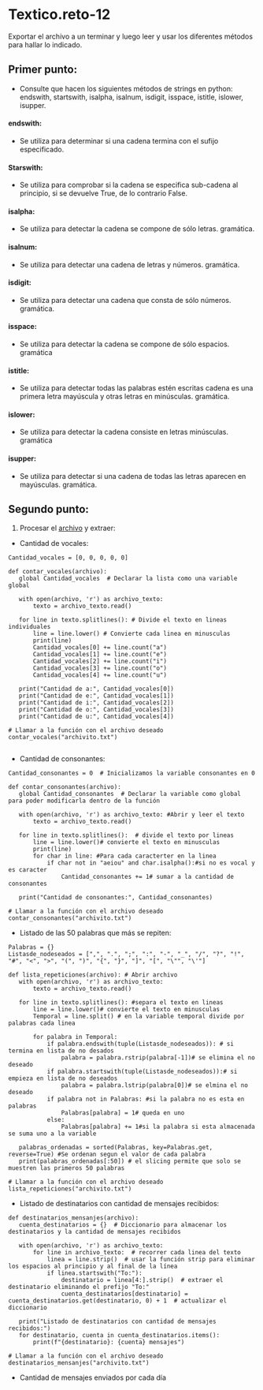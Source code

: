 # Textico.reto-12
Exportar el archivo a un terminar y luego leer y usar los diferentes métodos para hallar lo indicado.
## Primer punto:
- Consulte que hacen los siguientes métodos de strings en python: endswith, startswith, isalpha, isalnum, isdigit, isspace, istitle, islower, isupper.
#### endswith: ###
- Se utiliza para determinar si una cadena termina con el sufijo especificado.
#### Starswith: 
- Se utiliza para comprobar si la cadena se especifica sub-cadena al principio, si se devuelve True, de lo contrario False.
#### isalpha:
- Se utiliza para detectar la cadena se compone de sólo letras. gramática.
#### isalnum: 
- Se utiliza para detectar una cadena de letras y números. gramática.
#### isdigit: 
- Se utiliza para detectar una cadena que consta de sólo números. gramática.
#### isspace: 
- Se utiliza para detectar la cadena se compone de sólo espacios. gramática
#### istitle: 
- Se utiliza para detectar todas las palabras estén escritas cadena es una primera letra mayúscula y otras letras en minúsculas. gramática.
#### islower: 
- Se utiliza para detectar la cadena consiste en letras minúsculas. gramática
#### isupper: 
- Se utiliza para detectar si una cadena de todas las letras aparecen en mayúsculas. gramática.
## Segundo punto:
1. Procesar el <a href="https://drive.google.com/file/d/1lGmlAz157fIDp2zk95KInTSJguZusI91/view?usp=sharing">archivo</a> y extraer:
 - Cantidad de vocales:
 ```
Cantidad_vocales = [0, 0, 0, 0, 0]

def contar_vocales(archivo):
    global Cantidad_vocales  # Declarar la lista como una variable global

    with open(archivo, 'r') as archivo_texto:
        texto = archivo_texto.read()

    for line in texto.splitlines(): # Divide el texto en lineas individuales 
        line = line.lower() # Convierte cada linea en minusculas
        print(line) 
        Cantidad_vocales[0] += line.count("a")
        Cantidad_vocales[1] += line.count("e")
        Cantidad_vocales[2] += line.count("i")
        Cantidad_vocales[3] += line.count("o")
        Cantidad_vocales[4] += line.count("u")

    print("Cantidad de a:", Cantidad_vocales[0])
    print("Cantidad de e:", Cantidad_vocales[1])
    print("Cantidad de i:", Cantidad_vocales[2])
    print("Cantidad de o:", Cantidad_vocales[3])
    print("Cantidad de u:", Cantidad_vocales[4])

# Llamar a la función con el archivo deseado
contar_vocales("archivito.txt")


 ```
 - Cantidad de consonantes:
 ```
Cantidad_consonantes = 0  # Inicializamos la variable consonantes en 0

def contar_consonantes(archivo):
    global Cantidad_consonantes  # Declarar la variable como global para poder modificarla dentro de la función

    with open(archivo, 'r') as archivo_texto: #Abrir y leer el texto
        texto = archivo_texto.read()

    for line in texto.splitlines():  # divide el texto por lineas
        line = line.lower()# convierte el texto en minusculas
        print(line)
        for char in line: #Para cada caracterter en la linea
            if char not in "aeiou" and char.isalpha():#si no es vocal y es caracter
                Cantidad_consonantes += 1# sumar a la cantidad de consonantes

    print("Cantidad de consonantes:", Cantidad_consonantes)

# Llamar a la función con el archivo deseado
contar_consonantes("archivito.txt")
 ```
 - Listado de las 50 palabras que más se repiten:
 ```
Palabras = {}
Listasde_nodeseados = [",", ".", ";", ":", "-", "_", "/", "?", "!", "#", "<", ">", "(", ")", "{", "}", "]", "[", "\"", "\'"]

def lista_repeticiones(archivo): # Abrir archivo
    with open(archivo, 'r') as archivo_texto:
        texto = archivo_texto.read()

    for line in texto.splitlines(): #separa el texto en lineas
        line = line.lower()# convierte el texto en minusculas
        Temporal = line.split() # en la variable temporal divide por palabras cada linea

        for palabra in Temporal:
            if palabra.endswith(tuple(Listasde_nodeseados)): # si termina en lista de no desados
                palabra = palabra.rstrip(palabra[-1])# se elimina el no deseado
            if palabra.startswith(tuple(Listasde_nodeseados)):# si empieza en lista de no deseados
                palabra = palabra.lstrip(palabra[0])# se elmina el no deseado
            if palabra not in Palabras: #si la palabra no es esta en palabras
                Palabras[palabra] = 1# queda en uno
            else:
                Palabras[palabra] += 1#si la palabra si esta almacenada se suma uno a la variable

    palabras_ordenadas = sorted(Palabras, key=Palabras.get, reverse=True) #Se ordenan segun el valor de cada palabra
    print(palabras_ordenadas[:50]) # el slicing permite que solo se muestren las primeros 50 palabras

# Llamar a la función con el archivo deseado
lista_repeticiones("archivito.txt")
 ```
 - Listado de destinatarios con cantidad de mensajes recibidos:
 ```
 def destinatarios_mensanjes(archivo):
    cuenta_destinatarios = {}  # Diccionario para almacenar los destinatarios y la cantidad de mensajes recibidos
    
    with open(archivo, 'r') as archivo_texto:
        for line in archivo_texto:  # recorrer cada linea del texto
            linea = line.strip()  # usar la función strip para eliminar los espacios al principio y al final de la línea
            if linea.startswith("To:"):
                destinatario = linea[4:].strip()  # extraer el destinatario eliminando el prefijo "To:"
                cuenta_destinatarios[destinatario] = cuenta_destinatarios.get(destinatario, 0) + 1  # actualizar el diccionario
    
    print("Listado de destinatarios con cantidad de mensajes recibidos:")
    for destinatario, cuenta in cuenta_destinatarios.items():
        print(f"{destinatario}: {cuenta} mensajes")

# Llamar a la función con el archivo deseado
destinatarios_mensanjes("archivito.txt")

 ```
 - Cantidad de mensajes enviados por cada día
 
